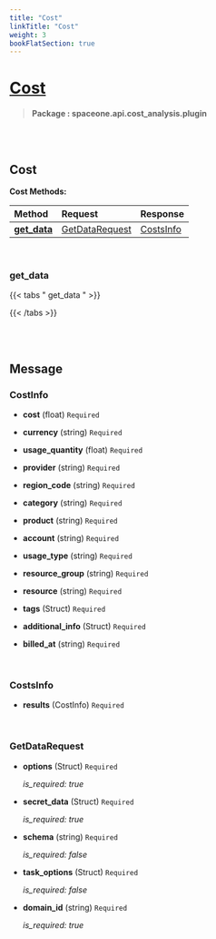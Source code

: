 ```yaml
---
title: "Cost"
linkTitle: "Cost"
weight: 3
bookFlatSection: true
---
```

# [Cost](#Cost)



>  **Package : spaceone.api.cost_analysis.plugin**

<br>
<br>

## Cost


**Cost Methods:**


| Method | Request | Response |
| :----- | :-------- | :-------- |
| [**get_data**](./Cost#get_data) | [GetDataRequest](Cost#getdatarequest) | [CostsInfo](./Cost#costsinfo) |



    
<br>

### get_data




 {{< tabs " get_data " >}}




{{< /tabs >}}

    


<br>
<br>

## Message



### CostInfo
* **cost** (float)  `Required` 

    
* **currency** (string)  `Required` 

    
* **usage_quantity** (float)  `Required` 

    
* **provider** (string)  `Required` 

    
* **region_code** (string)  `Required` 

    
* **category** (string)  `Required` 

    
* **product** (string)  `Required` 

    
* **account** (string)  `Required` 

    
* **usage_type** (string)  `Required` 

    
* **resource_group** (string)  `Required` 

    
* **resource** (string)  `Required` 

    
* **tags** (Struct)  `Required` 

    
* **additional_info** (Struct)  `Required` 

    
* **billed_at** (string)  `Required` 

    <br>

### CostsInfo
* **results** (CostInfo)  `Required` 

    <br>

### GetDataRequest
* **options** (Struct)  `Required` 

  *is_required: true*

    
* **secret_data** (Struct)  `Required` 

  *is_required: true*

    
* **schema** (string)  `Required` 

  *is_required: false*

    
* **task_options** (Struct)  `Required` 

  *is_required: false*

    
* **domain_id** (string)  `Required` 

  *is_required: true*

    <br>
